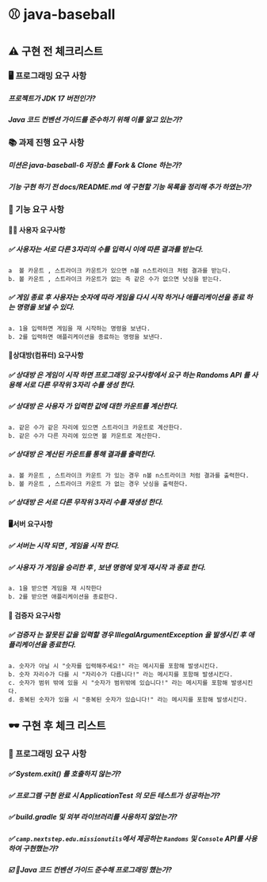 # ⚾️ java-baseball


##  ⚠️ 구현 전 체크리스트
### 🖥️ 프로그래밍 요구 사항
##### 프로젝트가 JDK 17 버전인가?

##### Java 코드 컨벤션 가이드를 준수하기 위해 이를 알고 있는가?

### 📚 과제 진행 요구 사항

##### 미션은 java-baseball-6 저장소 를 Fork & Clone 하는가?

##### 기능 구현 하기 전 docs/README.md 에 구현할 기능 목록을 정리해 추가 하였는가?

### 🔘 기능 요구 사항

#### 👦🏻 사용자 요구사항

##### ✅ 사용자는 서로 다른 3자리의 수를 입력시 이에 따른 결과를 받는다.
    a  볼 카운트 , 스트라이크 카운트가 있으면 n볼 n스트라이크 처럼 결과를 받는다. 
    b. 볼 카운트 , 스트라이크 카운트가 없는 즉 같은 수가 없으면 낫싱을 받는다.  

##### ✅ 게임 종료 후 사용자는 숫자에 따라 게임을 다시 시작 하거나 애플리케이션을 종료 하는 명령을 보낼 수 있다.
    a. 1을 입력하면 게임을 재 시작하는 명령을 보낸다.
    b. 2를 입력하면 애플리케이션을 종료하는 명령을 보낸다.    

#### 👾상대방(컴퓨터) 요구사항

##### ✅ 상대방 은 게임이 시작 하면 프로그래밍 요구사항에서 요구 하는 Randoms API 를 사용해 서로 다른 무작위 3자리 수를 생성 한다.

##### ✅ 상대방 은 사용자 가 입력한 값에 대한 카운트를 계산한다.
    a. 같은 수가 같은 자리에 있으면 스트라이크 카운트로 계산한다.    
    b. 같은 수가 다른 자리에 있으면 볼 카운트로 계산한다.    

##### ✅ 상대방 은 계산된 카운트를 통해 결과를 출력한다.
    a. 볼 카운트 , 스트라이크 카운트 가 있는 경우 n볼 n스트라이크 처럼 결과를 출력한다.    
    b. 볼 카운트 , 스트라이크 카운트 가 없는 경우 낫싱을 출력한다.

##### ✅ 상대방 은 서로 다른 무작위 3자리 수를 재생성 한다.

#### 🖥️서버 요구사항

##### ✅ 서버는 시작 되면 , 게임을 시작 한다.

##### ✅ 사용자 가 게임을 승리한 후 , 보낸 명령에 맞게 재시작 과 종료 한다.
    a. 1을 받으면 게임을 재 시작한다    
    b. 2를 받으면 애플리케이션을 종료한다.

#### 🔎 검증자 요구사항

##### ✅ 검증자 는 잘못된 값을 입력할 경우 IllegalArgumentException 을 발생시킨 후 애플리케이션을 종료한다.
    a. 숫자가 아닐 시 "숫자를 입력해주세요!" 라는 메시지를 포함해 발생시킨다.
    b. 숫자 자리수가 다를 시 "자리수가 다릅니다!" 라는 메시지를 포함해 발생시킨다.
    c. 숫자가 범위 밖에 있을 시 "숫자가 범위밖에 있습니다!" 라는 메시지를 포함해 발생시킨다.
    d. 중복된 숫자가 있을 시 "중복된 숫자가 있습니다!" 라는 메시지를 포함해 발생시킨다.

##  🕶️ 구현 후 체크 리스트

###  🎯 프로그래밍 요구 사항


##### ✅ System.exit() 를 호출하지 않는가?
##### ✅ 프로그램 구현 완료 시 ApplicationTest 의 모든 테스트가 성공하는가?
##### ✅ build.gradle 및 외부 라이브러리를 사용하지 않았는가?
##### ✅ `camp.nextstep.edu.missionutils`에서 제공하는 `Randoms` 및 `Console` API를 사용하여 구현했는가?
##### ☑️ Java 코드 컨벤션 가이드 준수해 프로그래밍 했는가?